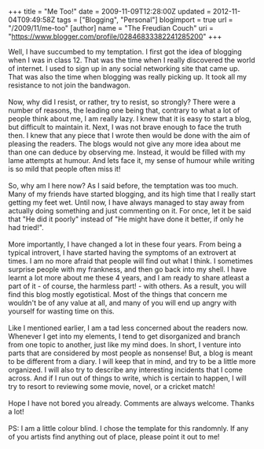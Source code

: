 +++
title = "Me Too!"
date = 2009-11-09T12:28:00Z
updated = 2012-11-04T09:49:58Z
tags = ["Blogging", "Personal"]
blogimport = true 
url = "/2009/11/me-too"
[author]
	name = "The Freudian Couch"
	uri = "https://www.blogger.com/profile/02846833382241285200"
+++

<div dir="ltr" style="text-align: left;" trbidi="on">
Well, I have succumbed to my temptation. I first got the idea of blogging when I was in class 12. That was the time when I really discovered the world of internet. I used to sign up in any social networking site that came up. That was also the time when blogging was really picking up. It took all my resistance to not join the bandwagon.<br />
<br />
Now, why did I resist, or rather, try to resist, so strongly? There were a number of reasons, the leading one being that, contrary to what a lot of people think about me, I am really lazy. I knew that it is easy to start a blog, but difficult to maintain it. Next, I was not brave enough to face the truth then. I knew that any piece that I wrote then would be done with the aim of pleasing the readers. The blogs would not give any more idea about me than one can deduce by observing me. Instead, it would be filled with my lame attempts at humour. And lets face it, my sense of humour while writing is so mild that people often miss it!<br />
<br />
So, why am I here now? As I said before, the temptation was too much. Many of my friends have started blogging, and its high time that I really start getting my feet wet. Until now, I have always managed to stay away from actually doing something and just commenting on it. For once, let it be said that "He did it poorly" instead of "He might have done it better, if only he had tried!". <br />
<br />
More importantly, I have changed a lot in these four years. From being a typical introvert, I have started having the symptoms of an extrovert at times. I am no more afraid that people will find out what I think. I sometimes surprise people with my frankness, and then go back into my shell. I have learnt a lot more about me these 4 years, and I am ready to share atleast a part of it - of course, the harmless part! - with others. As a result, you will find this blog mostly egotistical. Most of the things that concern me wouldn't be of any value at all, and many of you will end up angry with yourself for wasting time on this. <br />
<br />
Like I mentioned earlier, I am a tad less concerned about the readers now. Whenever I get into my elements, I tend to get disorganized and branch from one topic to another, just like my mind does. In short, I venture into parts that are considered by most people as nonsense! But, a blog is meant to be different from a diary. I will keep that in mind, and try to be a little more organized. I will also try to describe any interesting incidents that I come across. And if I run out of things to write, which is certain to happen, I will try to resort to reviewing some movie, novel, or a cricket match!<br />
<br />
Hope I have not bored you already. Comments are always welcome. Thanks a lot!<br />
<br />
PS: I am a little colour blind. I chose the template for this randomnly. If any of you artists find anything out of place, please point it out to me!</div>

